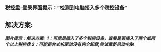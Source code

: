 ### 税控盘-登录界面提示：”检测到电脑接入多个税控设备”



## 解决方案:

##### 图片提示：解决方案: &nbsp;1：可能是插入了多个税控设备，查看是否插入了两个或两个以上税控盘&nbsp;2：可能是台式机驱动没有完全卸载,尝试重新启动电脑&nbsp;

